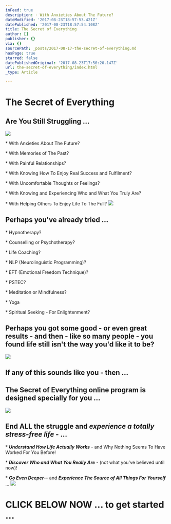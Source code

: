 ```yaml
---
inFeed: true
description: · With Anxieties About The Future?
dateModified: '2017-08-23T18:57:53.421Z'
datePublished: '2017-08-23T18:57:54.108Z'
title: The Secret of Everything
author: []
publisher: {}
via: {}
sourcePath: _posts/2017-08-17-the-secret-of-everything.md
hasPage: true
starred: false
datePublishedOriginal: '2017-08-23T17:50:20.147Z'
url: the-secret-of-everything/index.html
_type: Article

---
```

# The Secret of Everything

## Are You Still Struggling ...
![](https://the-grid-user-content.s3-us-west-2.amazonaws.com/f17ec5f4-18b5-4a9d-95e5-3a43c482704c.jpg)

\* With Anxieties About The Future?

\* With Memories of The Past?

\* With Painful Relationships?

\* With Knowing How To Enjoy Real Success and Fulfilment?

\* With Uncomfortable Thoughts or Feelings?

\* With Knowing and Experiencing Who and What You Truly Are?

\* With Helping Others To Enjoy Life To The Full?
![](https://the-grid-user-content.s3-us-west-2.amazonaws.com/176e1e8f-6c06-45d6-87a2-ab159eb96638.jpg)

## Perhaps you've already tried ...

\* Hypnotherapy?

\* Counselling or Psychotherapy?

\* Life Coaching?

\* NLP (Neurolinguistic Programming)?

\* EFT (Emotional Freedom Technique)?

\* PSTEC?

\* Meditation or Mindfulness?

\* Yoga

\* Spiritual Seeking - For Enlightenment?

## Perhaps you got some good - or even great results - and then - like so many people - you found life still isn't the way you'd like it to be?
![](https://the-grid-user-content.s3-us-west-2.amazonaws.com/15db266e-3544-45bd-9158-ac5ecca11a95.jpg)

## If any of this sounds like you - then ...

## The Secret of Everything online program is designed specially for you ...
![](https://the-grid-user-content.s3-us-west-2.amazonaws.com/015b27ca-7375-4bd9-880e-ab8d1a2026ac.jpg)

## End ALL the struggle and _experience a totally stress-free life_ - ...

\* _**Understand How Life Actually Works**_ - and Why Nothing Seems To Have Worked For You Before!

\* _**Discover Who and What You Really Are**_ - (not what you've believed until now)!

\* _**Go Even Deeper**_-- and _**Experience The Source of All Things For Yourself**_ ...
![](https://the-grid-user-content.s3-us-west-2.amazonaws.com/0f35bd94-3946-4c45-900b-1587c50e5d1a.jpg)

# CLICK BELOW NOW ... to get started ...